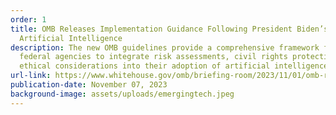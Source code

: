 ```yaml
---
order: 1
title: OMB Releases Implementation Guidance Following President Biden’s EO on
  Artificial Intelligence
description: The new OMB guidelines provide a comprehensive framework for
  federal agencies to integrate risk assessments, civil rights protections, and
  ethical considerations into their adoption of artificial intelligence systems.
url-link: https://www.whitehouse.gov/omb/briefing-room/2023/11/01/omb-releases-implementation-guidance-following-president-bidens-executive-order-on-artificial-intelligence/
publication-date: November 07, 2023
background-image: assets/uploads/emergingtech.jpeg
---
```

